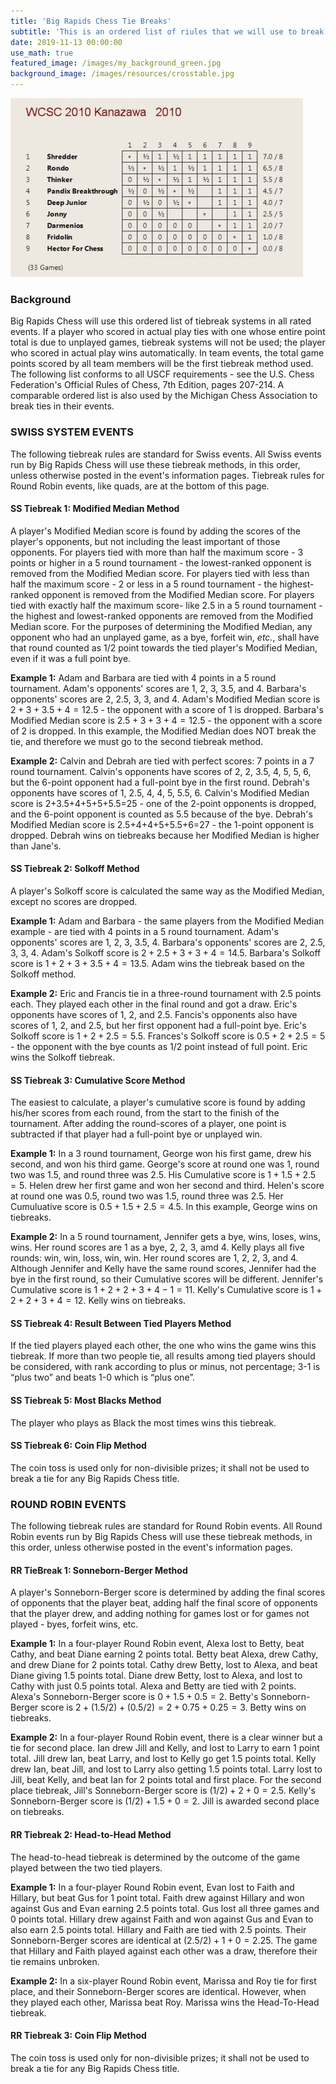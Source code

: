 ```yaml
---
title: 'Big Rapids Chess Tie Breaks'
subtitle: 'This is an ordered list of riules that we will use to break all ties in rated events.'
date: 2019-11-13 00:00:00
use_math: true
featured_image: /images/my_background_green.jpg
background_image: /images/resources/crosstable.jpg
---
```


![](/images/resources/crosstable.jpg)

### Background

Big Rapids Chess will use this ordered list of tiebreak systems in all rated events. If a player who scored in actual play ties with one whose entire point total is due to unplayed games, tiebreak systems will not be used; the player who scored in actual play wins automatically.  In team events, the total game points scored by all team members will be the first tiebreak method used. The following list conforms to all USCF requirements - see the U.S. Chess Federation's Official Rules of Chess, 7th Edition, pages 207-214. A comparable ordered list is also used by the Michigan Chess Association to break ties in their events. 

### SWISS SYSTEM EVENTS 
The following tiebreak rules are standard for Swiss events.  All Swiss events run by Big Rapids Chess will use these tiebreak methods, in this order, unless otherwise posted in the event's information pages.  Tiebreak rules for Round Robin events, like quads, are at the bottom of this page. 

#### SS Tiebreak 1: Modified Median Method   
A player's Modified Median score is found by adding the scores of the player's opponents, but not including the least important of those opponents.  For players tied with more than half the maximum score - 3 points or higher in a 5 round tournament - the lowest-ranked opponent is removed from the Modified Median score.  For players tied with less than half the maximum score - 2 or less in a 5 round tournament - the highest-ranked opponent is removed from the Modified Median score.  For players tied with exactly half the maximum score- like 2.5 in a 5 round tournament - the highest and lowest-ranked opponents are removed from the Modified Median score. For the purposes of determining the Modified Median, any opponent who had an unplayed game, as a bye, forfeit win, _etc._, shall have that round counted as 1/2 point towards the tied player's Modified Median, even if it was a full point bye.

**Example 1:** Adam and Barbara are tied with 4 points in a 5 round tournament.  Adam's opponents' scores are 1, 2, 3, 3.5, and 4.  Barbara's opponents' scores are 2, 2.5, 3, 3, and 4. Adam's Modified Median score is $2+3+3.5+4=12.5$ - the opponent with a score of 1 is dropped.  Barbara's Modified Median score is $2.5+3+3+4=12.5$ - the opponent with a score of 2 is dropped.  In this example, the Modified Median does NOT break the tie, and therefore we must go to the second tiebreak method.

**Example 2:** Calvin and Debrah are tied with perfect scores: 7 points in a 7 round tournament.  Calvin's opponents have scores of 2, 2, 3.5, 4, 5, 5, 6, but the 6-point opponent had a full-point bye in the first round.  Debrah's opponents have scores of 1, 2.5, 4, 4, 5, 5.5, 6.  Calvin's Modified Median score is 2+3.5+4+5+5+5.5=25 - one of the 2-point opponents is dropped, and the 6-point opponent is counted as 5.5 because of the bye. Debrah's Modified Median score is 2.5+4+4+5+5.5+6=27 - the 1-point opponent is dropped.  Debrah wins on tiebreaks because her Modified Median is higher than Jane's.
 
#### SS Tiebreak 2: Solkoff Method
A player's Solkoff score is calculated the same way as the Modified Median, except no scores are dropped.

**Example 1:** Adam and Barbara - the same players from the Modified Median example - are tied with 4 points in a 5 round tournament.  Adam's opponents' scores are 1, 2, 3, 3.5, 4.  Barbara's opponents' scores are 2, 2.5, 3, 3, 4. Adam's Solkoff score is $2+2.5+3+3+4=14.5$.  Barbara's Solkoff score is $1+2+3+3.5+4=13.5$.  Adam wins the tiebreak based on the Solkoff method.

**Example 2:** Eric and Francis tie in a three-round tournament with 2.5 points each.  They played each other in the final round and got a draw.  Eric's opponents have scores of 1, 2, and 2.5.  Fancis's opponents also have scores of 1, 2, and 2.5, but her first opponent had a full-point bye.  Eric's Solkoff score is $1+2+2.5=5.5$.  Frances's Solkoff score is $0.5+2+2.5=5$ - the opponent with the bye counts as 1/2 point instead of full point.  Eric wins the Solkoff tiebreak.
 
#### SS Tiebreak 3: Cumulative Score Method  
The easiest to calculate, a player's cumulative score is found by adding his/her scores from each round, from the start to the finish of the tournament.  After adding the round-scores of a player, one point is subtracted if that player had a full-point bye or unplayed win.

**Example 1:** In a 3 round tournament, George won his first game, drew his second, and won his third game.  George's score at round one was 1, round two was 1.5, and round three was 2.5.  His Cumulative score is $1+1.5+2.5=5$.  Helen drew her first game and won her second and third.  Helen's score at round one was 0.5, round two was 1.5, round three was 2.5.  Her Cumuluative score is $0.5+1.5+2.5=4.5$.  In this example, George wins on tiebreaks.

**Example 2:** In a 5 round tournament, Jennifer gets a bye, wins, loses, wins, wins.  Her round scores are 1 as a bye, 2, 2, 3, amd 4.  Kelly plays all five rounds: win, win, loss, win, win.  Her round scores are 1, 2, 2, 3, and 4.  Although Jennifer and Kelly have the same round scores, Jennifer had the bye in the first round, so their Cumulative scores will be different.  Jennifer's Cumulative score is $1+2+2+3+4-1=11$.  Kelly's Cumulative score is $1+2+2+3+4=12$.  Kelly wins on tiebreaks.
 
#### SS Tiebreak 4: Result Between Tied Players Method
If the tied players played each other, the one who wins the game wins this tiebreak. If more than two people tie, all results among tied players should be considered, with rank according to plus or minus, not percentage; 3-1 is “plus two” and beats 1-0 which is “plus one”.
 
#### SS Tiebreak 5: Most Blacks Method
The player who plays as Black the most times wins this tiebreak.

#### SS Tiebreak 6: Coin Flip Method
The coin toss is used only for non-divisible prizes; it shall not be used to break a tie for any Big Rapids Chess title.
 
### ROUND ROBIN EVENTS
The following tiebreak rules are standard for Round Robin events.  All Round Robin events run by Big Rapids Chess will use these tiebreak methods, in this order, unless otherwise posted in the event's information pages. 

#### RR TieBreak 1: Sonneborn-Berger Method
A player's Sonneborn-Berger score is determined by adding the final scores of opponents that the player beat, adding half the final score of opponents that the player drew, and adding nothing for games lost or for games not played - byes, forfeit wins, etc.

**Example 1:** In a four-player Round Robin event, Alexa lost to Betty, beat Cathy, and beat Diane earning 2 points total. Betty beat Alexa, drew Cathy, and drew Diane for 2 points total. Cathy drew Betty, lost to Alexa, and beat Diane giving 1.5 points total.  Diane drew Betty, lost to Alexa, and lost to Cathy with just 0.5 points total.  Alexa and Betty are tied with 2 points.  Alexa's Sonneborn-Berger score is $0+1.5+0.5=2$.  Betty's Sonneborn-Berger score is $2+(1.5/2)+(0.5/2)=2+0.75+0.25=3$.  Betty wins on tiebreaks.

**Example 2:** In a four-player Round Robin event, there is a clear winner but a tie for second place.  Ian drew Jill and Kelly, and lost to Larry to earn 1 point total.  Jill drew Ian, beat Larry, and lost to Kelly go get 1.5 points total.  Kelly drew Ian, beat Jill, and lost to Larry also getting 1.5 points total.  Larry lost to Jill, beat Kelly, and beat Ian for 2 points total and first place.  For the second place tiebreak, Jill's Sonneborn-Berger score is $(1/2)+2+0=2.5$.  Kelly's Sonneborn-Berger score is $(1/2)+1.5+0=2$.  Jill is awarded second place on tiebreaks.
 
#### RR Tiebreak 2: Head-to-Head Method
The head-to-head tiebreak is determined by the outcome of the game played between the two tied players.

**Example 1:** In a four-player Round Robin event, Evan lost to Faith and Hillary, but beat Gus for 1 point total.  Faith drew against Hillary and won against Gus and Evan earning 2.5 points total.  Gus lost all three games and 0 points total.  Hillary drew against Faith and won against Gus and Evan to also earn 2.5 points total.  Hillary and Faith are tied with 2.5 points.  Their Sonneborn-Berger scores are identical at $(2.5/2)+1+0=2.25$.  The game that Hillary and Faith played against each other was a draw, therefore their tie remains unbroken.

**Example 2:** In a six-player Round Robin event, Marissa and Roy tie for first place, and their Sonneborn-Berger scores are identical.  However, when they played each other, Marissa beat Roy.  Marissa wins the Head-To-Head tiebreak.
 
#### RR Tiebreak 3: Coin Flip Method
The coin toss is used only for non-divisible prizes; it shall not be used to break a tie for any Big Rapids Chess title.
